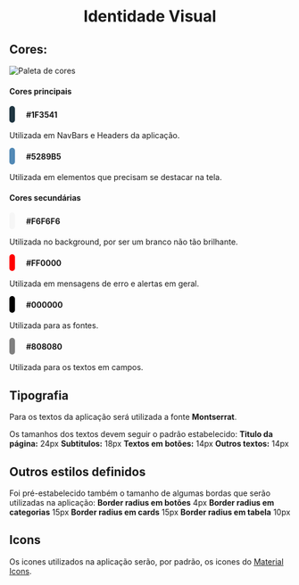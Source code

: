 <h1 style="text-align: center">Identidade Visual</h1>

## Cores:

![Paleta de cores](./imagens/color_pallete.jpeg)

#### Cores principais

<div style="display: flex; width: 100%; flex-direction: row;
    align-items: center; margin-bottom:10px;">
    <div style="background-color: #1F3541; height:30px; width:10px;
        border-radius: 25px; margin-right: 20px;"></div>
    <b>#1F3541</b>
</div>

Utilizada em NavBars e Headers da aplicação.
<div style="display: flex; width: 100%; flex-direction: row;
    align-items: center; margin-bottom:10px;">
    <div style="background-color: #5289B5; height:30px; width:10px;
        border-radius: 25px; margin-right: 20px;"></div>
    <b>#5289B5</b>

</div>

Utilizada em elementos que precisam se destacar na tela.


#### Cores secundárias


<div style="display: flex; width: 100%; flex-direction: row;
    align-items: center; margin-bottom:10px;">
    <div style="background-color: #F6F6F6; height:30px; width:10px;
        border-radius: 25px; margin-right: 20px;"></div>
    <b>#F6F6F6</b>
</div>

Utilizada no background, por ser um branco não tão brilhante.
<div style="display: flex; width: 100%; flex-direction: row;
    align-items: center; margin-bottom:10px;">
    <div style="background-color: #FF0000; height:30px; width:10px;
        border-radius: 25px; margin-right: 20px;"></div>
    <b>#FF0000</b>

</div>

Utilizada em mensagens de erro e alertas em geral.

<div style="display: flex; width: 100%; flex-direction: row;
    align-items: center; margin-bottom:10px;">
    <div style="background-color: #000000; height:30px; width:10px;
        border-radius: 50px; margin-right: 20px;"></div>
    <b>#000000</b>

</div>

Utilizada para as fontes.


<div style="display: flex; width: 100%; flex-direction: row;
    align-items: center; margin-bottom:10px;">
    <div style="background-color: #808080; height:30px; width:10px;
        border-radius: 50px; margin-right: 20px;"></div>
    <b>#808080</b>
</div>

Utilizada para os textos em campos.


## Tipografia

Para os textos da aplicação será utilizada a fonte **Montserrat**.

Os tamanhos dos textos devem seguir o padrão estabelecido:
**Titulo da página:** 24px
**Subtitulos:** 18px
**Textos em botões:** 14px
**Outros textos:** 14px

## Outros estilos definidos

Foi pré-estabelecido também o tamanho de algumas bordas que serão
utilizadas na aplicação:
**Border radius em botões** 4px
**Border radius em categorias** 15px
**Border radius em cards** 15px
**Border radius em tabela** 10px


## Icons

Os icones utilizados na aplicação serão, por padrão, os icones do
[Material Icons](https://material.io/resources/icons/?style=baseline).
